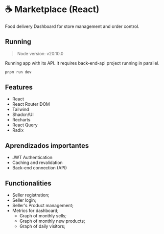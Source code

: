 # ☕️ Marketplace (React)

Food delivery Dashboard for store management and order control.

## Running

> Node version: v20.10.0

Running app with its API. 
It requires back-end-api project running in parallel.
```sh
pnpm run dev
```

## Features

- React
- React Router DOM
- Tailwind
- Shadcn/UI
- Recharts
- React Query
- Radix

## Aprendizados importantes

- JWT Authentication
- Caching and revalidation
- Back-end connection (API)

## Functionalities

- Seller registration;
- Seller login;
- Seller's Product management;
- Metrics for dashboard;
  - Graph of monthly sells;
  - Graph of monthly new products;
  - Graph of daily visitors;